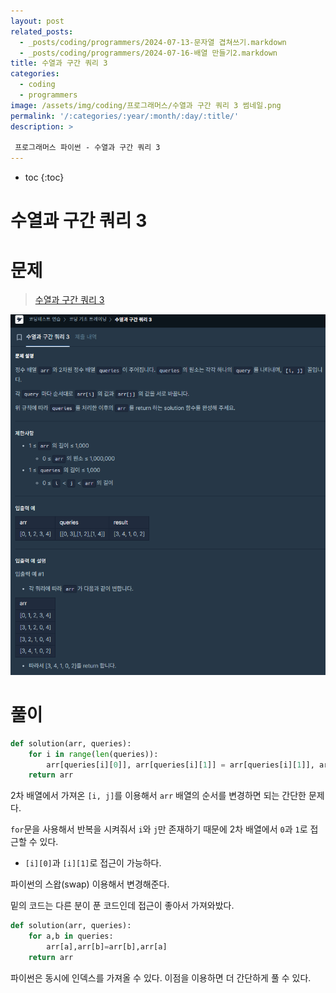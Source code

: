 ```yaml
---
layout: post
related_posts: 
  - _posts/coding/programmers/2024-07-13-문자열 겹쳐쓰기.markdown
  - _posts/coding/programmers/2024-07-16-배열 만들기2.markdown
title: 수열과 구간 쿼리 3
categories:
  - coding
  - programmers
image: /assets/img/coding/프로그래머스/수열과 구간 쿼리 3 썸네일.png
permalink: '/:categories/:year/:month/:day/:title/'
description: >

 프로그래머스 파이썬 - 수열과 구간 쿼리 3
---
```


* toc
{:toc}

# 수열과 구간 쿼리 3

# 문제

> <a href="https://school.programmers.co.kr/learn/courses/30/lessons/181924">수열과 구간 쿼리 3</a>

<img src="/assets/img/coding/프로그래머스/수열과 구간 쿼리 3 문제.png" />

# 풀이

```python
def solution(arr, queries):
    for i in range(len(queries)):
        arr[queries[i][0]], arr[queries[i][1]] = arr[queries[i][1]], arr[queries[i][0]]
    return arr
```

2차 배열에서 가져온 `[i, j]`를 이용해서 `arr` 배열의 순서를 변경하면 되는 간단한 문제다.

`for`문을 사용해서 반복을 시켜줘서 `i`와 `j`만 존재하기 때문에 2차 배열에서 `0`과 `1`로 접근할 수 있다.

- `[i][0]`과 `[i][1]`로 접근이 가능하다.

파이썬의 스왑(swap) 이용해서 변경해준다.

밑의 코드는 다른 분이 푼 코드인데 접근이 좋아서 가져와밨다.

```python
def solution(arr, queries):
    for a,b in queries:
        arr[a],arr[b]=arr[b],arr[a]
    return arr
```

파이썬은 동시에 인덱스를 가져올 수 있다. 이점을 이용하면 더 간단하게 풀 수 있다.